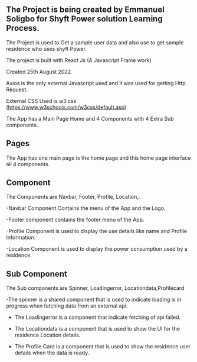 ## The Project is being created by Emmanuel Soligbo for Shyft Power solution Learning Process.

The Project is used to Get a sample user data and also use to get sample residence who uses shyft Power.

The project is built with React Js (A Javascript Frame work)

Created 25th August 2022.

Axios is the only external Javascript used and it was used for getting Http Request.

External CSS Used is w3.css (https://www.w3schools.com/w3css/default.asp)

The App has a Main Page Home and 4 Components with 4 Extra Sub components.

## Pages

The App has one main page is the home page and this home page interface all 4 components.

## Component

The Components are  Navbar, Footer,  Profile, Location,.

-Navbar Component Contains the menu of the App and the Logo.

-Footer component contains the footer menu of the App.

-Profile Component is used to display the use details like name and Profile Information.

-Location Component is used to display the power consumption used by a residence.

## Sub Component
The Sub components are Spinner, Loadingerror, Locationdata,Profilecard

-The spinner is a shared component that is used to indicate loading is in progress when fetching data from an external api.

- The Loadingerror is a component that indicate fetching of api failed.

- The Locationdata is a component that is used to show the UI for the residence Location details.

- The Profile Card is a component that is used to show the residence user details when the data is ready.

